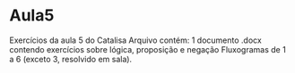# Aula5
Exercícios da aula 5 do Catalisa
Arquivo contém:
1 documento .docx contendo exercícios sobre lógica, proposição e negação
Fluxogramas de 1 a 6 (exceto 3, resolvido em sala).
